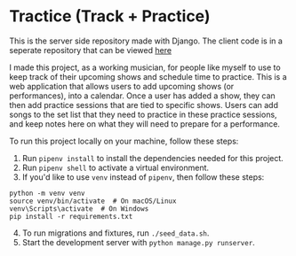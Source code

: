 # Tractice (Track + Practice)

This is the server side repository made with Django. The client code is in a seperate repository that can be viewed [here](https://github.com/zmosher4/tractice_client)

I made this project, as a working musician, for people like myself to use to keep track of their upcoming shows and schedule time to practice. This is a web application that allows users to add upcoming shows (or performances), into a calendar. Once a user has added a show, they can then add practice sessions that are tied to specific shows. Users can add songs to the set list that they need to practice in these practice sessions, and keep notes here on what they will need to prepare for a performance.

To run this project locally on your machine, follow these steps:

1. Run `pipenv install` to install the dependencies needed for this project.
2. Run `pipenv shell` to activate a virtual environment.
3. If you'd like to use `venv` instead of `pipenv`, then follow these steps:
```
python -m venv venv
source venv/bin/activate  # On macOS/Linux
venv\Scripts\activate  # On Windows
pip install -r requirements.txt
```
4. To run migrations and fixtures, run `./seed_data.sh`.
5. Start the development server with `python manage.py runserver`.
